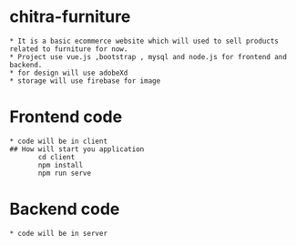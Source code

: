 # chitra-furniture
    * It is a basic ecommerce website which will used to sell products related to furniture for now.
    * Project use vue.js ,bootstrap , mysql and node.js for frontend and backend.
    * for design will use adobeXd
    * storage will use firebase for image
# Frontend code
    * code will be in client
    ## How will start you application
           cd client
           npm install
           npm run serve
         
# Backend code 
    * code will be in server
